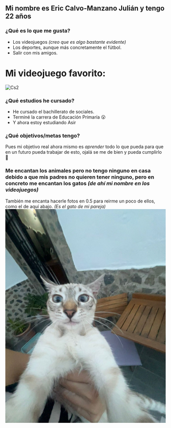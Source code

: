 ## Mi nombre es Eric Calvo-Manzano Julián y tengo 22 años
### ¿Qué es lo que me gusta?
* Los videojuegos _(creo que es algo bastante evidente)_
* Los deportes, aunque más concretamente el fútbol.
* Salir con mis amigos.

# Mi videojuego favorito:
![Cs2](https://cdn.akamai.steamstatic.com/apps/csgo/images/csgo_react/social/cs2.jpg)

### ¿Qué estudios he cursado?
* He cursado el bachillerato de sociales.
* Terminé la carrera de Educación Primaría 😮
* Y ahora estoy estudiando Asir

### ¿Qué objetivos/metas tengo?
Pues mi objetivo real ahora mismo es *aprender* todo lo que pueda para que en un futuro pueda trabajar de esto, ojalá se me de bien y pueda cumplirlo 😬

### Me encantan los animales pero no tengo ninguno en casa debido a que mis padres no quieren tener ninguno, pero en concreto me encantan los gatos _(de ahí mi nombre en los videojuegos)_
También me encanta hacerle fotos en 0.5 para reirme un poco de ellos, como el de aquí abajo. _(Es el gato de mi pareja)_
![Gato en 0.5](https://github.com/Ericcmj/1-Asir/blob/main/karma0.5.jpeg)

